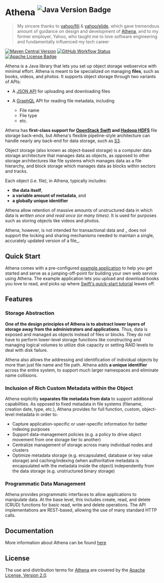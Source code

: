 Athena <sup>![Java Version Badge][Java Version Badge]</sup>
===========================================================

> My sincere thanks to [yahoo/fili] & [yahoo/elide], which gave tremendous amount of guidance on design and development
> of [Athena], and to my former employer, Yahoo, who taught me to love software engineering and fundamentally
> influenced my tech career

[![Maven Central Version][Maven Central Version Badge]][Maven Central Version URL]
[![GitHub Workflow Status][GitHub Workflow Status badge]][GitHub Workflow Status URL]
[![Apache License Badge][Apache License Badge]][Apache License, Version 2.0]

Athena is a Java library that lets you set up object storage webservice with minimal effort. Athena is meant to be
specialized on managing **files**, such as books, videos, and photos. It supports object storage through two variants of
APIs:

- A [JSON API] for uploading and downloading files
- A [GraphQL] API for reading file metadata, including

    - File name
    - File type
    - etc.

Athena has **first-class support for [OpenStack Swift][OpenStack Swift] and [Hadoop HDFS][Hadoop HDFS]** file storage
back-ends, but Athena's flexible pipeline-style architecture can handle nearly any back-end for data storage, such as
[S3][S3 File Store].

Object storage (also known as object-based storage) is a computer data storage architecture that manages data as
objects, as opposed to other storage architectures like file systems which manages data as a file hierarchy, and block
storage which manages data as blocks within sectors and tracks.

Each object (i.e. file), in Athena, typically includes:

- **the data itself**,
- **a variable amount of metadata**, and
- **a globally unique identifier**

Athena allow retention of massive amounts of unstructured data in which data is _written once and read once (or many
times)_. It is used for purposes such as storing objects like videos and photos.

Athena, however, is not intended for transactional data and _ does not support the locking and sharing mechanisms
needed to maintain a single, accurately updated version of a file_.

Quick Start
-----------

Athena comes with a pre-configured [example application][example application] to help you get started and serve as a
jumping-off-point for building your own web service using Athena. The example application lets you upload and download
books you love to read, and picks up where [Swift's quick-start tutorial][OpenStack Swift's quick-start tutorial]
leaves off.

Features
--------

### Storage Abstraction

**One of the design principles of Athena is to abstract lower layers of storage away from the administrators and
applications**. Thus, data is exposed and managed as objects instead of files or blocks. They do not have to perform
lower-level storage functions like constructing and managing logical volumes to utilize disk capacity or setting RAID
levels to deal with disk failure.

Athena also allows the addressing and identification of individual objects by more than just file name and file
path. Athena adds **a unique identifier** across the entire system, to support much larger namespaces and eliminate name
collisions.

### Inclusion of Rich Custom Metadata within the Object

Athena explicitly **separates file metadata from data** to support additional capabilities. As opposed to fixed
metadata in file systems (filename, creation date, type, etc.), Athena provides for full function, custom,
object-level metadata in order to:

- Capture application-specific or user-specific information for better indexing purposes
- Support data-management policies (e.g. a policy to drive object movement from one storage tier to another)
- Centralize management of storage across many individual nodes and clusters
- Optimize metadata storage (e.g. encapsulated, database or key value storage) and caching/indexing (when authoritative
  metadata is encapsulated with the metadata inside the object) independently from the data storage (e.g. unstructured
  binary storage)

### Programmatic Data Management

Athena provides programmatic interfaces to allow applications to manipulate data. At the base level, this includes
create, read, and delete (CRUD) functions for basic read, write and delete operations. The API implementations are
REST-based, allowing the use of many standard HTTP calls.

Documentation
-------------

More information about Athena can be found [here][Athena Documentation]

License
-------

The use and distribution terms for [Athena] are covered by the [Apache License, Version 2.0].

[Apache License Badge]: https://img.shields.io/badge/Apache%202.0-F25910.svg?style=for-the-badge&logo=Apache&logoColor=white
[Apache License, Version 2.0]: https://www.apache.org/licenses/LICENSE-2.0
[Athena]: https://qubitpi.github.io/athena/
[Athena Documentation]: https://qubitpi.github.io/athena/

[example application]: https://qubitpi.github.io/athena/docs/intro

[GitHub Workflow Status badge]: https://img.shields.io/github/actions/workflow/status/QubitPi/athena/ci-cd.yaml?branch=master&logo=github&style=for-the-badge
[GitHub Workflow Status URL]: https://github.com/QubitPi/athena/actions/workflows/ci-cd.yaml
[GraphQL]: https://graphql.org/

[Hadoop HDFS]: https://qubitpi.github.io/hadoop/

[Java Version Badge]: https://img.shields.io/badge/Java-17-brightgreen?style=for-the-badge&logo=OpenJDK&logoColor=white
[JSON API]: https://qubitpi.github.io/json-api/

[Maven Central Version Badge]: https://img.shields.io/maven-central/v/io.github.qubitpi.athena/athena-parent-pom?style=for-the-badge&logo=apachemaven&labelColor=1B1C30&color=4D9FEA
[Maven Central Version URL]: https://central.sonatype.com/namespace/io.github.qubitpi.athena

[OpenStack Swift]: https://qubitpi.github.io/openstack-swift/
[OpenStack Swift's quick-start tutorial]: https://qubitpi.github.io/athena/docs/filestores/local-swift

[S3 File Store]: https://qubitpi.github.io/athena/docs/filestore#custom-stores

[yahoo/elide]: https://github.com/yahoo/elide
[yahoo/fili]: https://github.com/yahoo/fili
